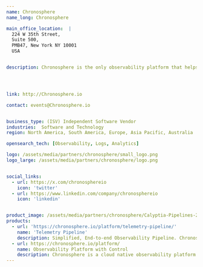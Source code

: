 ```yaml
---
name: Chronosphere
name_long: Chronosphere

main_office_location:  |
  224 W 35th Street,  
  Suite 500,
  PMB47, New York NY 10001
  USA


description: Chronosphere is the only observability platform that helps DevOps teams control the speed, scale, and complexity that comes with the technology and organizational changes of a cloud native world. Chronosphere helps engineers resolve infrastructure and application issues before they affect customer experiences and the bottom line. Trusted by the world’s most innovative brands, including DoorDash, Snap, and Zillow, Chronosphere helps teams reign in costs, improve developer productivity, increase customer satisfaction, and gain competitive advantage.




link: http://Chronosphere.io

contact: events@Chronosphere.io


business_type: (ISV) Independent Software Vendor
industries:  Software and Technology
region: North America, South America, Europe, Asia Pacific, Australia 

opensearch_tech: [Observability, Logs, Analytics]

logo: /assets/media/partners/chronosphere/small_logo.png
logo_large: /assets/media/partners/chronosphere/logo.png


social_links:
  - url: https://x.com/chronosphereio
    icon: 'twitter'
  - url: https://www.linkedin.com/company/chronosphereio
    icon: 'linkedin'


product_image: /assets/media/partners/chronosphere/Calyptia-Pipelines-2.png
products:
  - url: 'https://chronosphere.io/platform/telemetry-pipeline/'
    name: 'Telemetry Pipeline'
    description: Simplified, End-to-end Observability Pipeline. Chronosphere Telemetry Pipeline, from the creators of Fluent Bit and Calyptia, streamlines log collection, aggregation, transformation, and routing from any source to any destination.
  - url: https://chronosphere.io/platform/
    name: Observability Platform with Control
    description: Chronosphere is a cloud native observability platform that provides deep insights into every layer of your stack — from the infrastructure to the applications to the business.
---
```

